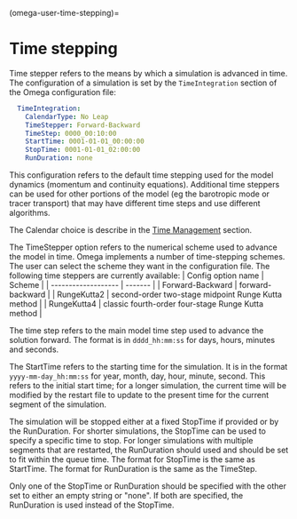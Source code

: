 <!--
© 2025. Triad National Security, LLC. All rights reserved.
This program was produced under U.S. Government contract 89233218CNA000001 for Los Alamos National Laboratory (LANL), which is operated by Triad National Security, LLC for the U.S. Department of Energy/National Nuclear Security Administration. All rights in the program are reserved by Triad National Security, LLC, and the U.S. Department of Energy/National Nuclear Security Administration. The Government is granted for itself and others acting on its behalf a nonexclusive, paid-up, irrevocable worldwide license in this material to reproduce, prepare. derivative works, distribute copies to the public, perform publicly and display publicly, and to permit others to do so.
-->

(omega-user-time-stepping)=

# Time stepping
Time stepper refers to the means by which a simulation is advanced in time.
The configuration of a simulation is set by the ``TimeIntegration`` section
of the Omega configuration file:
```yaml
  TimeIntegration:
    CalendarType: No Leap
    TimeStepper: Forward-Backward
    TimeStep: 0000_00:10:00
    StartTime: 0001-01-01_00:00:00
    StopTime: 0001-01-01_02:00:00
    RunDuration: none
```
This configuration refers to the default time stepping used for the model
dynamics (momentum and continuity equations). Additional time steppers can
be used for other portions of the model (eg the barotropic mode or tracer
transport) that may have different time steps and use different algorithms.

The Calendar choice is describe in the
[Time Management](#omega-user-time-manager) section.

The TimeStepper option refers to the numerical scheme used to advance the
model in time. Omega implements a number of time-stepping schemes. The user
can select the scheme they want in the configuration file.
The following time steppers are currently available:
| Config option name | Scheme |
| ------------------- | ------- |
| Forward-Backward | forward-backward |
| RungeKutta2 | second-order two-stage midpoint Runge Kutta method |
| RungeKutta4 | classic fourth-order four-stage Runge Kutta method |

The time step refers to the main model time step used to advance the solution
forward. The format is in ``dddd_hh:mm:ss`` for days, hours, minutes and
seconds.

The StartTime refers to the starting time for the simulation. It is in the
format ``yyyy-mm-day_hh:mm:ss`` for year, month, day, hour, minute, second.
This refers to the initial start time; for a longer simulation, the current
time will be modified by the restart file to update to the present time for
the current segment of the simulation.

The simulation will be stopped either at a fixed StopTime if provided or
by the RunDuration. For shorter simulations, the StopTime can be used to
specify a specific time to stop. For longer simulations with multiple
segments that are restarted, the RunDuration should used and should be set
to fit within the queue time. The format for StopTime is the same as StartTime.
The format for RunDuration is the same as the TimeStep.

Only one of the StopTime or RunDuration should be specified with the other
set to either an empty string or "none". If both are specified, the
RunDuration is used instead of the StopTime.
